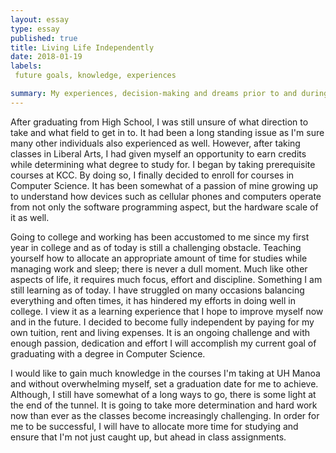 ```yaml
---
layout: essay
type: essay
published: true
title: Living Life Independently
date: 2018-01-19
labels: 
 future goals, knowledge, experiences

summary: My experiences, decision-making and dreams prior to and during college.
---
```


After graduating from High School, I was still unsure of what direction to take and what field to get in to. It had been a long standing
issue as I'm sure many other individuals also experienced as well. However, after taking classes in Liberal Arts, I had given myself an 
opportunity to earn credits while determining what degree to study for. I began by taking prerequisite courses at KCC. 
By doing so, I finally decided to enroll for courses in Computer Science. It has been somewhat of a passion of mine growing up to understand how devices such as cellular phones and computers operate from not only the software programming aspect, but the hardware scale of it as well.

Going to college and working has been accustomed to me since my first year in college and as of today is still a challenging obstacle. 
Teaching yourself how to allocate an appropriate amount of time for studies while managing work and sleep; there is never a dull moment. 
Much like other aspects of life, it requires much focus, effort and discipline. Something I am still learning as of today. I have
struggled on many occasions balancing everything and often times, it has hindered my efforts in doing well in college. I view it as 
a learning experience that I hope to improve myself now and in the future. I decided to become fully independent by paying 
for my own tuition, rent and living expenses. It is an ongoing challenge and with enough passion, dedication and effort I will 
accomplish my current goal of graduating with a degree in Computer Science. 

I would like to gain much knowledge in the courses I'm taking at UH Manoa and without overwhelming myself, set a graduation date for me to 
achieve. Although, I still have somewhat of a long ways to go, there is some light at the end of the tunnel. It is going to take more
determination and hard work now than ever as the classes become increasingly challenging. In order for me to be successful, I will have to 
allocate more time for studying and ensure that I'm not just caught up, but ahead in class assignments.
